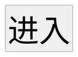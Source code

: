 <a href="https://wdxszz.github.io/wdxszz"><button type="button" style="font-size: 100px;">进入</button></a>
